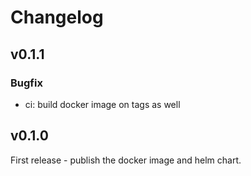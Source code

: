 # Changelog

## v0.1.1

### Bugfix

- ci: build docker image on tags as well

## v0.1.0

First release - publish the docker image and helm chart.
